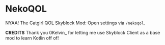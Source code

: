 # NekoQOL

NYAA! The Catgirl QOL Skyblock Mod: Open settings via `/nekoqol`.

**CREDITS**
Thank you 0Kelvin_ for letting me use Skyblock Client as a base mod to learn Kotlin off of!
